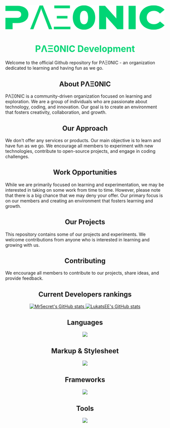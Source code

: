 <div align="center">
  <img src="https://github.com/Paeonic-Development/.github/blob/main/images/Paeonic.png" alt="PΛΞ0NIC Development Banner">
</div>


<div align="center" style="color: #00d575;">
  <h1>PΛΞ0NIC Development</h1>
</div>


Welcome to the official Github repository for PΛΞ0NIC - an organization dedicated to learning and having fun as we go.

<div align="center">
  <h2>
    About PΛΞ0NIC
  </h2>
</div>

PΛΞ0NIC is a community-driven organization focused on learning and exploration. We are a group of individuals who are passionate about technology, coding, and innovation. Our goal is to create an environment that fosters creativity, collaboration, and growth.

<div align="center">
  <h2>
    Our Approach
  </h2>
</div>

We don't offer any services or products. Our main objective is to learn and have fun as we go. We encourage all members to experiment with new technologies, contribute to open-source projects, and engage in coding challenges.

<div align="center">
  <h2>
    Work Opportunities
  </h2>
</div>

While we are primarily focused on learning and experimentation, we may be interested in taking on some work from time to time. However, please note that there is a big chance that we may deny your offer. Our primary focus is on our members and creating an environment that fosters learning and growth.

<div align="center">
  <h2>
    Our Projects
  </h2>
</div>

This repository contains some of our projects and experiments. We welcome contributions from anyone who is interested in learning and growing with us.

<div align="center">
  <h2>
    Contributing
  </h2>
</div>

We encourage all members to contribute to our projects, share ideas, and provide feedback.

<div align="center">
  <h2>
    Current Developers rankings
  </h2>
</div>

<p align="center">
  <a href="https://github.com/Mr5ecret">
    <img src="https://github-readme-stats.vercel.app/api?username=Mr5ecret&count_private=true&show_icons=true&text_color=FFFFFF&border_color=00d575&bg_color=2e2e2e&icon_color=00d575&title_color=00d575&border_radius=6&cache_seconds=14400" alt="Mr5ecret's GitHub stats">
  </a>
  <a href="https://github.com/LukatsEE">
    <img src="https://github-readme-stats.vercel.app/api?username=LukatsEE&count_private=true&show_icons=true&text_color=FFFFFF&border_color=00d575&bg_color=2e2e2e&icon_color=00d575&title_color=00d575&border_radius=6" alt="LukatsEE's GitHub stats">
  </a>
</p>

<div align="center">
  <h2>
    Languages
  </h2>
</div>

<p align="center">
  <a href="https://skillicons.dev">
    <img src="https://skillicons.dev/icons?i=java,cpp,cs,lua,php,bash,js,ts,vue,md" />
  </a>
</p>

<div align="center">
  <h2>
    Markup & Stylesheet
  </h2>
</div>

<p align="center">
  <a href="https://skillicons.dev">
    <img src="https://skillicons.dev/icons?i=sass,css,html&perline=3" />
  </a>
</p>

<div align="center">
  <h2>
    Frameworks
  </h2>
</div>

<p align="center">
  <a href="https://skillicons.dev">
    <img src="https://skillicons.dev/icons?i=laravel,nuxtjs,dotnet" />
  </a>
</p>

<div align="center">
  <h2>
    Tools
  </h2>
</div>

<p align="center">
  <a href="https://skillicons.dev">
    <img src="https://skillicons.dev/icons?i=git,idea,mysql,nodejs,ps,vscode,visualstudio" />
  </a>
</p>
